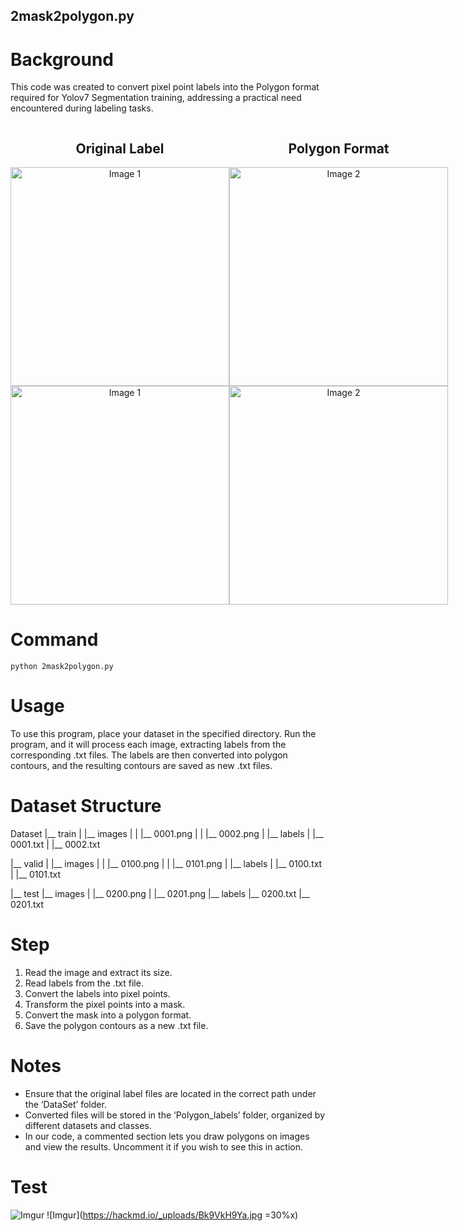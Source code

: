 2mask2polygon.py
---
# Background

This code was created to convert pixel point labels into the Polygon format required for Yolov7 Segmentation training, addressing a practical need encountered during labeling tasks.

<div style="display: flex; justify-content: space-around;">
    <div style="text-align: center;">
        <h2>Original Label</h2>
        <img src="https://hackmd.io/_uploads/BJMmL4qFp.png" alt="Image 1" width="350" />
    </div>
    <div style="text-align: center;">
        <h2>Polygon Format</h2>
        <img src="https://hackmd.io/_uploads/BkJ48NqKa.jpg" alt="Image 2" width="350" />
    </div>
</div>

<div style="display: flex; justify-content: space-around;">
    <div style="text-align: center;">
        <img src="https://hackmd.io/_uploads/SJk2K49ta.png" alt="Image 1" width="350" />
    </div>
    <div style="text-align: center;">
        <img src="https://hackmd.io/_uploads/S1w3tE9tp.png" alt="Image 2" width="350" />
    </div>
</div>

# Command
```
python 2mask2polygon.py
```
# Usage
To use this program, place your dataset in the specified directory. 
Run the program, and it will process each image, extracting labels from the corresponding .txt files. The labels are then converted into polygon contours, and the resulting contours are saved as new .txt files.
# Dataset Structure

Dataset
|__ train
|   |__ images
|   |   |__ 0001.png
|   |   |__ 0002.png
|   |__ labels
|       |__ 0001.txt
|       |__ 0002.txt

|__ valid
|   |__ images
|   |   |__ 0100.png
|   |   |__ 0101.png
|   |__ labels
|       |__ 0100.txt
|       |__ 0101.txt

|__ test
    |__ images
    |   |__ 0200.png
    |   |__ 0201.png
    |__ labels
        |__ 0200.txt
        |__ 0201.txt
        
# Step
1. Read the image and extract its size.
2. Read labels from the .txt file.
3. Convert the labels into pixel points.
4. Transform the pixel points into a mask.
5. Convert the mask into a polygon format.
6. Save the polygon contours as a new .txt file.

# Notes
* Ensure that the original label files are located in the correct path under the ‘DataSet’ folder.
* Converted files will be stored in the ‘Polygon_labels’ folder, organized by different datasets and classes.
* In our code, a commented section lets you draw polygons on images and view the results. Uncomment it if you wish to see this in action.




# Test 
![Imgur](https://i.imgur.com/NmsMfuj.png)
![Imgur](https://hackmd.io/_uploads/Bk9VkH9Ya.jpg =30%x)